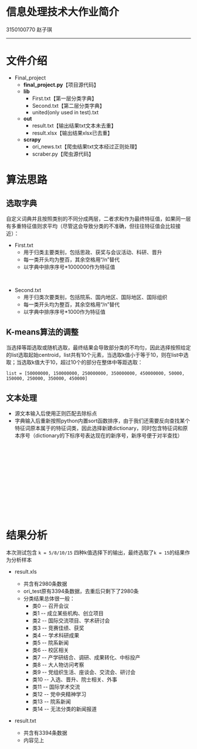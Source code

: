 # 信息处理技术大作业简介
3150100770 赵子琪

---

# 文件介绍

- Final_project
    - **final_project.py**【项目源代码】
    - **lib**
        - First.txt【第一层分类字典】
        - Second.txt【第二层分类字典】
        - united(only used in test).txt
    - **out**
        - result.txt【输出结果txt文本未去重】
        - result.xlsx【输出结果xlsx已去重】
    - **scrapy**
        - ori_news.txt【爬虫结果txt文本经过正则处理】
        - scraber.py【爬虫源代码】

# 算法思路

## 选取字典

自定义词典并且按照类别的不同分成两层，二者求和作为最终特征值，如果同一层有多重特征值则求平均（尽管这会导致分类的不准确，但往往特征值会比较接近）：

- First.txt
    - 用于归类主要类别，包括思政、获奖与会议活动、科研、晋升
    - 每一类开头均为整百，其余空格用“/n”替代
    - 以字典中排序序号*1000000作为特征值

</br>

- Second.txt
    - 用于归类次要类别，包括院系、国内地区、国际地区、国际组织
    - 每一类开头均为整百，其余空格用“/n”替代
    - 以字典中排序序号*1000作为特征值

## K-means算法的调整

当选择等距选取或随机选取，最终结果会导致部分类的不均匀，因此选择按照给定的list选取起始centroid，list共有10个元素，当选取k值小于等于10，则在list中选取；当选取k值大于10，超过10个的部分在整体中等距选取：

```
list = [50000000, 150000000, 250000000, 350000000, 450000000, 50000, 150000, 250000, 350000, 450000]
```

## 文本处理
- 源文本输入后使用正则匹配去除标点
- 字典输入后重新按照python内置sort函数排序，由于我们还需要反向查找某个特征词原本属于的特征词类，因此选择新建dictionary，同时包含特征词和原本序号（dictionary的下标序号表达现在的新序号，新序号便于对半查找）

</br>
</br>
</br>
</br>
</br>
</br>
</br>
</br>
</br>
</br>
</br>


# 结果分析
本次测试包含 ```k = 5/8/10/15``` 四种k值选择下的输出，最终选取了```k = 15```的结果作为分析样本

- result.xls
    - 共含有2980条数据
    - ori_test原有3394条数据，去重后只剩下了2980条
    - 分类结果总体很一般：
        - 类0 -- 召开会议
        - 类1 -- 成立某些机构、创立项目
        - 类2 -- 国际交流项目、学术研讨会
        - 类3 -- 竞赛佳绩、获奖
        - 类4 -- 学术科研成果
        - 类5 -- 院系新闻
        - 类6 -- 校区相关
        - 类7 -- 产学研结合、调研、成果转化、中标投产
        - 类8 -- 大人物访问考察
        - 类9 -- 党组织生活、座谈会、交流会、研讨会
        - 类10 -- 入选、晋升、院士相关、外事
        - 类11 -- 国际学术交流
        - 类12 -- 党中央精神学习
        - 类13 -- 院系新闻
        - 类14 -- 无法分类的新闻报道

- result.txt
    - 共含有3394条数据
    - 内容见上



